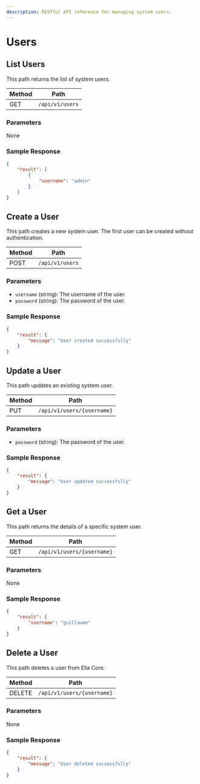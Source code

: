 ```yaml
---
description: RESTful API reference for managing system users.
---
```



# Users

## List Users

This path returns the list of system users.


| Method | Path            |
| ------ | --------------- |
| GET    | `/api/v1/users` |

### Parameters

None

### Sample Response

```json
{
    "result": [
        {
            "username": "admin"
        }
    ]
}
```

## Create a User

This path creates a new system user. The first user can be created without authentication.

| Method | Path            |
| ------ | --------------- |
| POST   | `/api/v1/users` |

### Parameters

- `username` (string): The username of the user. 
- `password` (string): The password of the user.

### Sample Response

```json
{
    "result": {
        "message": "User created successfully"
    }
}
```

## Update a User

This path updates an existing system user.

| Method | Path                       |
| ------ | -------------------------- |
| PUT    | `/api/v1/users/{username}` |

### Parameters

- `password` (string): The password of the user.

### Sample Response

```json
{
    "result": {
        "message": "User updated successfully"
    }
}
```

## Get a User

This path returns the details of a specific system user.

| Method | Path                       |
| ------ | -------------------------- |
| GET    | `/api/v1/users/{username}` |

### Parameters

None

### Sample Response

```json
{
    "result": {
        "username": "guillaume"
    }
}
```

## Delete a User

This path deletes a user from Ella Core.

| Method | Path                       |
| ------ | -------------------------- |
| DELETE | `/api/v1/users/{username}` |

### Parameters

None

### Sample Response

```json
{
    "result": {
        "message": "User deleted successfully"
    }
}
```
